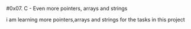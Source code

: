 #0x07. C - Even more pointers, arrays and strings

i am learning more pointers,arrays and strings for the tasks in this project
